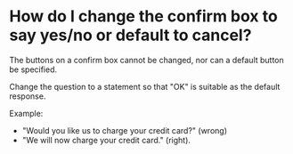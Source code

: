 How do I change the confirm box to say yes/no or default to cancel?
===================================================================

The buttons on a confirm box cannot be changed, nor can a default
button be specified.

Change the question to a statement so that "OK" is suitable as the
default response.

Example:

  * "Would you like us to charge your credit card?" (wrong)
  * "We will now charge your credit card." (right).
